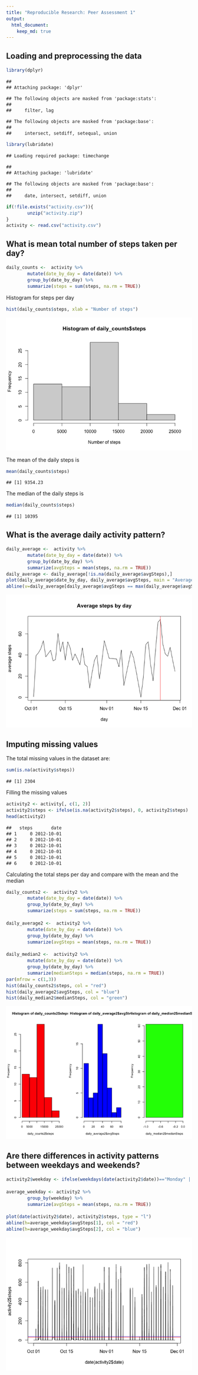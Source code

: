 ```yaml
---
title: "Reproducible Research: Peer Assessment 1"
output: 
  html_document:
    keep_md: true
---
```



## Loading and preprocessing the data

```r
library(dplyr)
```

```
## 
## Attaching package: 'dplyr'
```

```
## The following objects are masked from 'package:stats':
## 
##     filter, lag
```

```
## The following objects are masked from 'package:base':
## 
##     intersect, setdiff, setequal, union
```

```r
library(lubridate)
```

```
## Loading required package: timechange
```

```
## 
## Attaching package: 'lubridate'
```

```
## The following objects are masked from 'package:base':
## 
##     date, intersect, setdiff, union
```

```r
if(!file.exists("activity.csv")){
        unzip("activity.zip")
}
activity <- read.csv("activity.csv")
```

## What is mean total number of steps taken per day?

```r
daily_counts <-  activity %>%
        mutate(date_by_day = date(date)) %>%
        group_by(date_by_day) %>%
        summarize(steps = sum(steps, na.rm = TRUE))
```
Histogram for steps per day

```r
hist(daily_counts$steps, xlab = "Number of steps")
```

![](PA1_template_files/figure-html/histogramOfSteps-1.png)<!-- -->

The mean of the daily steps is

```r
mean(daily_counts$steps)
```

```
## [1] 9354.23
```

The median of the daily steps is

```r
median(daily_counts$steps)
```

```
## [1] 10395
```

## What is the average daily activity pattern?

```r
daily_average <-  activity %>%
        mutate(date_by_day = date(date)) %>%
        group_by(date_by_day) %>%
        summarize(avgSteps = mean(steps, na.rm = TRUE))
daily_average <- daily_average[!is.na(daily_average$avgSteps),]
plot(daily_average$date_by_day, daily_average$avgSteps, main = "Average steps by day", xlab = "day", ylab = "average steps", type = "l")
abline(v=daily_average[daily_average$avgSteps == max(daily_average$avgSteps, na.rm = TRUE),"date_by_day"], col = "red")
```

![](PA1_template_files/figure-html/averageSteps-1.png)<!-- -->

## Imputing missing values
The total missing values in the dataset are:

```r
sum(is.na(activity$steps))
```

```
## [1] 2304
```
Filling the missing values

```r
activity2 <- activity[, c(1, 2)]
activity2$steps <- ifelse(is.na(activity2$steps), 0, activity2$steps)
head(activity2)
```

```
##   steps       date
## 1     0 2012-10-01
## 2     0 2012-10-01
## 3     0 2012-10-01
## 4     0 2012-10-01
## 5     0 2012-10-01
## 6     0 2012-10-01
```

Calculating the total steps per day and compare with the mean and the median

```r
daily_counts2 <-  activity2 %>%
        mutate(date_by_day = date(date)) %>%
        group_by(date_by_day) %>%
        summarize(steps = sum(steps, na.rm = TRUE))

daily_average2 <-  activity2 %>%
        mutate(date_by_day = date(date)) %>%
        group_by(date_by_day) %>%
        summarize(avgSteps = mean(steps, na.rm = TRUE))

daily_median2 <-  activity2 %>%
        mutate(date_by_day = date(date)) %>%
        group_by(date_by_day) %>%
        summarize(medianSteps = median(steps, na.rm = TRUE))
par(mfrow = c(1,3))
hist(daily_counts2$steps, col = "red")
hist(daily_average2$avgSteps, col = "blue")
hist(daily_median2$medianSteps, col = "green")
```

![](PA1_template_files/figure-html/histogramData-1.png)<!-- -->


## Are there differences in activity patterns between weekdays and weekends?

```r
activity2$weekday <- ifelse(weekdays(date(activity2$date))=="Monday" | weekdays(date(activity2$date))=="Tuesday" | weekdays(date(activity2$date))=="Wednesday" | weekdays(date(activity2$date))=="Thursday" | weekdays(date(activity2$date))=="Friday", "weekday", "weekend")

average_weekday <- activity2 %>%
        group_by(weekday) %>%
        summarize(avgSteps = mean(steps, na.rm = TRUE))

plot(date(activity2$date), activity2$steps, type = "l")
abline(h=average_weekday$avgSteps[1], col = "red")
abline(h=average_weekday$avgSteps[2], col = "blue")
```

![](PA1_template_files/figure-html/weekdays-1.png)<!-- -->
